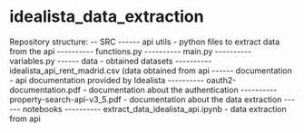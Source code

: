 # idealista_data_extraction

Repository structure:
-- SRC
------ api utils - python files to extract data from the api
---------- functions.py
---------- main.py
---------- variables.py
------ data - obtained datasets
---------- idealista_api_rent_madrid.csv (data obtained from api
------ documentation - api documentation provided by Idealista
---------- oauth2-documentation.pdf - documentation about the authentication
---------- property-search-api-v3_5.pdf - documentation about the data extraction
------ notebooks
---------- extract_data_idealista_api.ipynb - data extraction from api
